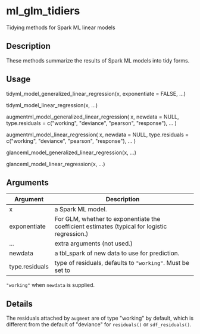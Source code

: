 # ml_glm_tidiers


Tidying methods for Spark ML linear models




## Description

These methods summarize the results of Spark ML models into tidy forms.





## Usage

tidyml_model_generalized_linear_regression(x, exponentiate = FALSE, ...)

tidyml_model_linear_regression(x, ...)

augmentml_model_generalized_linear_regression(
  x,
  newdata = NULL,
  type.residuals = c("working", "deviance", "pearson", "response"),
  ...
)

augmentml_model_linear_regression(
  x,
  newdata = NULL,
  type.residuals = c("working", "deviance", "pearson", "response"),
  ...
)

glanceml_model_generalized_linear_regression(x, ...)

glanceml_model_linear_regression(x, ...)





## Arguments


Argument      |Description
------------- |----------------
x | a Spark ML model.
exponentiate | For GLM, whether to exponentiate the coefficient estimates (typical for logistic regression.)
... | extra arguments (not used.)
newdata | a tbl_spark of new data to use for prediction.
type.residuals | type of residuals, defaults to ``"working"``. Must be set to
``"working"`` when ``newdata`` is supplied.




## Details

The residuals attached by ``augment`` are of type "working" by default,
  which is different from the default of "deviance" for ``residuals()`` or ``sdf_residuals()``.






